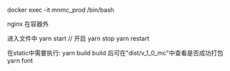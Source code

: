 
docker exec -it mnmc_prod /bin/bash

nginx 在容器外

进入文件中
        yarn start // 开启
        yarn stop
        yarn restart

在static中需要执行:
    yarn build
        build 后可在"dist/v_1_0_mc"中查看是否成功打包
    yarn font
    